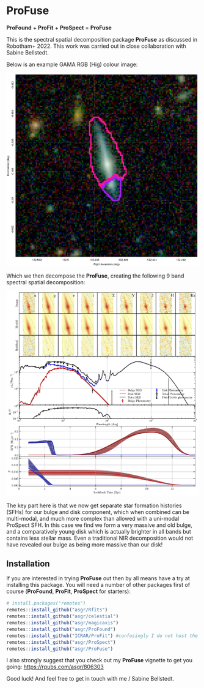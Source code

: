 # ProFuse
**ProFound** + **ProFit** + **ProSpect** = **ProFuse**

This is the spectral spatial decomposition package **ProFuse** as discussed in Robotham+ 2022. This work was carried out in close collaboration with Sabine Bellstedt.

Below is an example GAMA RGB (Hig) colour image:

![](images/RGB_Hig_549698.png)

Which we then decompose the **ProFuse**, creating the following 9 band spectral spatial decomposition:

![](images/ProFuse_549698_Summary_BD.png)

The key part here is that we now get separate star formation histories (SFHs) for our bulge and disk component, which when combined can be multi-modal, and much more complex than allowed with a uni-modal ProSpect SFH. In this case we find we form a very massive and old bulge, and a comparatively young disk which is actually brighter in all bands but contains less stellar mass. Even a traditional NIR decomposition would not have revealed our bulge as being more massive than our disk!

## Installation

If you are interested in trying **ProFuse** out then by all means have a try at installing this package. You will need a number of other packages first of course (**ProFound**, **ProFit**, **ProSpect** for starters):

``` r
# install.packages("remotes")
remotes::install_github("asgr/Rfits")
remotes::install_github("asgr/celestial")
remotes::install_github("asgr/magicaxis")
remotes::install_github("asgr/ProFound")
remotes::install_github("ICRAR/ProFit") #confusingly I do not host the production version!
remotes::install_github("asgr/ProSpect")
remotes::install_github("asgr/ProFuse")
```

I also strongly suggest that you check out my **ProFuse** vignette to get you going: https://rpubs.com/asgr/806303


Good luck! And feel free to get in touch with me / Sabine Bellstedt.
